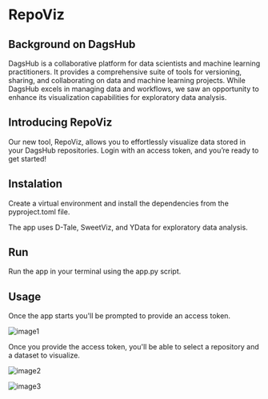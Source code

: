 # RepoViz

## Background on DagsHub

DagsHub is a collaborative platform for data scientists and machine learning practitioners. It provides a comprehensive suite of tools for versioning, sharing, and collaborating on data and machine learning projects. While DagsHub excels in managing data and workflows, we saw an opportunity to enhance its visualization capabilities for exploratory data analysis.

## Introducing RepoViz

Our new tool, RepoViz, allows you to effortlessly visualize data stored in your DagsHub repositories. Login with an access token, and you’re ready to get started\!

## Instalation

Create a virtual environment and install the dependencies from the pyproject.toml file.

The app uses D-Tale, SweetViz, and YData for exploratory data analysis.

## Run

Run the app in your terminal using the app.py script.

## Usage

Once the app starts you'll be prompted to provide an access token.

![image1](https://ibb.co/MSVXstr)

Once you provide the access token, you'll be able to select a repository and a dataset to visualize.

![image2](https://ibb.co/1ft2mYc)
 
![image3]("https://ibb.co/M5Zdz8R")
